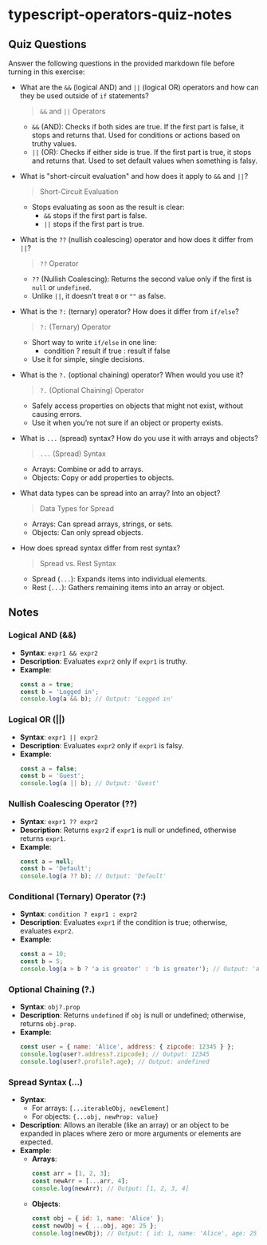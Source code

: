 # typescript-operators-quiz-notes

## Quiz Questions

Answer the following questions in the provided markdown file before turning in this exercise:

- What are the `&&` (logical AND) and `||` (logical OR) operators and how can they be used outside of `if` statements?

  > `&&` and `||` Operators

  - `&&` (AND): Checks if both sides are true. If the first part is false, it stops and returns that. Used for conditions or actions based on truthy values.
  - `||` (OR): Checks if either side is true. If the first part is true, it stops and returns that. Used to set default values when something is falsy.

- What is "short-circuit evaluation" and how does it apply to `&&` and `||`?

  > Short-Circuit Evaluation

  - Stops evaluating as soon as the result is clear:
    - `&&` stops if the first part is false.
    - `||` stops if the first part is true.

- What is the `??` (nullish coalescing) operator and how does it differ from `||`?

  > `??` Operator

  - `??` (Nullish Coalescing): Returns the second value only if the first is `null` or `undefined`.
  - Unlike `||`, it doesn’t treat `0` or `""` as false.

- What is the `?:` (ternary) operator? How does it differ from `if/else`?

  > `?:` (Ternary) Operator

  - Short way to write `if/else` in one line:
    - condition ? result if true : result if false
  - Use it for simple, single decisions.

- What is the `?.` (optional chaining) operator? When would you use it?

  > `?.` (Optional Chaining) Operator

  - Safely access properties on objects that might not exist, without causing errors.
  - Use it when you’re not sure if an object or property exists.

- What is `...` (spread) syntax? How do you use it with arrays and objects?

  > `...` (Spread) Syntax

  - Arrays: Combine or add to arrays.
  - Objects: Copy or add properties to objects.

- What data types can be spread into an array? Into an object?

  > Data Types for Spread

  - Arrays: Can spread arrays, strings, or sets.
  - Objects: Can only spread objects.

- How does spread syntax differ from rest syntax?
  > Spread vs. Rest Syntax
  - Spread (`...`): Expands items into individual elements.
  - Rest (`...`): Gathers remaining items into an array or object.

## Notes

### Logical AND (&&)

- **Syntax**: `expr1 && expr2`
- **Description**: Evaluates `expr2` only if `expr1` is truthy.
- **Example**:
  ```javascript
  const a = true;
  const b = 'Logged in';
  console.log(a && b); // Output: 'Logged in'
  ```

### Logical OR (||)

- **Syntax**: `expr1 || expr2`
- **Description**: Evaluates `expr2` only if `expr1` is falsy.
- **Example**:
  ```javascript
  const a = false;
  const b = 'Guest';
  console.log(a || b); // Output: 'Guest'
  ```

### Nullish Coalescing Operator (??)

- **Syntax**: `expr1 ?? expr2`
- **Description**: Returns `expr2` if `expr1` is null or undefined, otherwise returns `expr1`.
- **Example**:
  ```javascript
  const a = null;
  const b = 'Default';
  console.log(a ?? b); // Output: 'Default'
  ```

### Conditional (Ternary) Operator (?:)

- **Syntax**: `condition ? expr1 : expr2`
- **Description**: Evaluates `expr1` if the condition is true; otherwise, evaluates `expr2`.
- **Example**:
  ```javascript
  const a = 10;
  const b = 5;
  console.log(a > b ? 'a is greater' : 'b is greater'); // Output: 'a is greater'
  ```

### Optional Chaining (?.)

- **Syntax**: `obj?.prop`
- **Description**: Returns `undefined` if `obj` is null or undefined; otherwise, returns `obj.prop`.
- **Example**:
  ```javascript
  const user = { name: 'Alice', address: { zipcode: 12345 } };
  console.log(user?.address?.zipcode); // Output: 12345
  console.log(user?.profile?.age); // Output: undefined
  ```

### Spread Syntax (...)

- **Syntax**:
  - For arrays: `[...iterableObj, newElement]`
  - For objects: `{...obj, newProp: value}`
- **Description**: Allows an iterable (like an array) or an object to be expanded in places where zero or more arguments or elements are expected.
- **Example**:
  - **Arrays**:
    ```javascript
    const arr = [1, 2, 3];
    const newArr = [...arr, 4];
    console.log(newArr); // Output: [1, 2, 3, 4]
    ```
  - **Objects**:
    ```javascript
    const obj = { id: 1, name: 'Alice' };
    const newObj = { ...obj, age: 25 };
    console.log(newObj); // Output: { id: 1, name: 'Alice', age: 25 }
    ```
